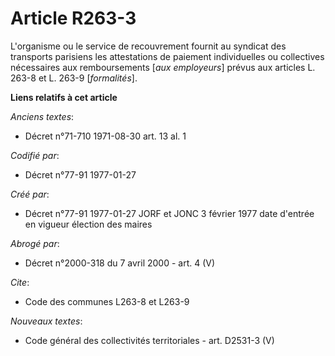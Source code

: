 # Article R263-3

L'organisme ou le service de recouvrement fournit au syndicat des transports parisiens les attestations de paiement
individuelles ou collectives nécessaires aux remboursements [*aux employeurs*] prévus aux articles L. 263-8 et L. 263-9
[*formalités*].

**Liens relatifs à cet article**

_Anciens textes_:

  - Décret n°71-710 1971-08-30 art. 13 al. 1

_Codifié par_:

  - Décret n°77-91 1977-01-27

_Créé par_:

  - Décret n°77-91 1977-01-27 JORF et JONC 3 février 1977 date d'entrée en vigueur élection des maires

_Abrogé par_:

  - Décret n°2000-318 du 7 avril 2000 - art. 4 (V)

_Cite_:

  - Code des communes L263-8 et L263-9

_Nouveaux textes_:

  - Code général des collectivités territoriales - art. D2531-3 (V)
